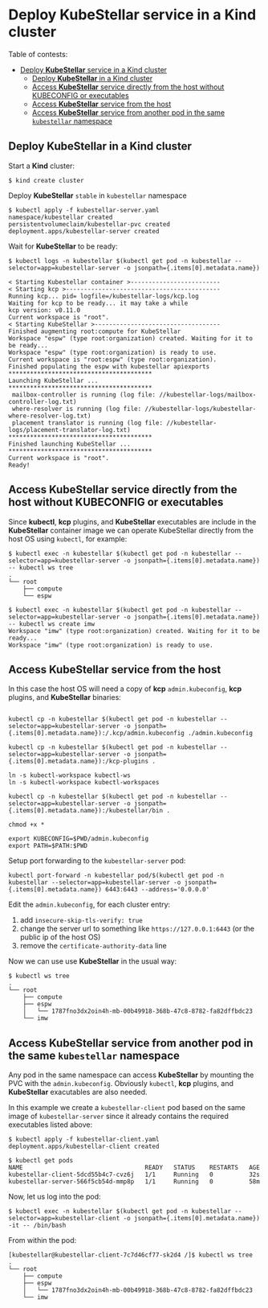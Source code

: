 # Deploy **KubeStellar** service in a Kind cluster

Table of contests:
- [Deploy **KubeStellar** service in a Kind cluster](#deploy-kubestellar-service-in-a-kind-cluster)
  - [Deploy **KubeStellar** in a Kind cluster](#deploy-kubestellar-in-a-kind-cluster)
  - [Access **KubeStellar** service directly from the host without KUBECONFIG or executables](#access-kubestellar-service-directly-from-the-host-without-kubeconfig-or-executables)
  - [Access **KubeStellar** service from the host](#access-kubestellar-service-from-the-host)
  - [Access **KubeStellar** service from another pod in the same `kubestellar` namespace](#access-kubestellar-service-from-another-pod-in-the-same-kubestellar-namespace)

## Deploy **KubeStellar** in a Kind cluster

Start a **Kind** cluster:

```shell
$ kind create cluster
```

Deploy **KubeStellar** `stable` in `kubestellar` namespace

```shell
$ kubectl apply -f kubestellar-server.yaml
namespace/kubestellar created
persistentvolumeclaim/kubestellar-pvc created
deployment.apps/kubestellar-server created
```

Wait for **KubeStellar** to be ready:

```shell
$ kubectl logs -n kubestellar $(kubectl get pod -n kubestellar --selector=app=kubestellar-server -o jsonpath={.items[0].metadata.name})

< Starting Kubestellar container >-------------------------
< Starting kcp >-------------------------------------------
Running kcp... pid= logfile=/kubestellar-logs/kcp.log
Waiting for kcp to be ready... it may take a while
kcp version: v0.11.0
Current workspace is "root".
< Starting KubeStellar >-----------------------------------
Finished augmenting root:compute for KubeStellar
Workspace "espw" (type root:organization) created. Waiting for it to be ready...
Workspace "espw" (type root:organization) is ready to use.
Current workspace is "root:espw" (type root:organization).
Finished populating the espw with kubestellar apiexports
****************************************
Launching KubeStellar ...
****************************************
 mailbox-controller is running (log file: //kubestellar-logs/mailbox-controller-log.txt)
 where-resolver is running (log file: //kubestellar-logs/kubestellar-where-resolver-log.txt)
 placement translator is running (log file: //kubestellar-logs/placement-translator-log.txt)
****************************************
Finished launching KubeStellar ...
****************************************
Current workspace is "root".
Ready!
```

## Access **KubeStellar** service directly from the host without KUBECONFIG or executables

Since **kubectl**, **kcp** plugins, and **KubeStellar** executables are include in the **KubeStellar** container image we can operate KubeStellar directly from the host OS using `kubectl`, for example:

```shell
$ kubectl exec -n kubestellar $(kubectl get pod -n kubestellar --selector=app=kubestellar-server -o jsonpath={.items[0].metadata.name}) -- kubectl ws tree
.
└── root
    ├── compute
    └── espw

$ kubectl exec -n kubestellar $(kubectl get pod -n kubestellar --selector=app=kubestellar-server -o jsonpath={.items[0].metadata.name}) -- kubectl ws create imw
Workspace "imw" (type root:organization) created. Waiting for it to be ready...
Workspace "imw" (type root:organization) is ready to use.
```

## Access **KubeStellar** service from the host

In this case the host OS will need a copy of **kcp** `admin.kubeconfig`, **kcp** plugins, and **KubeStellar** binaries:

```shell

kubectl cp -n kubestellar $(kubectl get pod -n kubestellar --selector=app=kubestellar-server -o jsonpath={.items[0].metadata.name}):/.kcp/admin.kubeconfig ./admin.kubeconfig

kubectl cp -n kubestellar $(kubectl get pod -n kubestellar --selector=app=kubestellar-server -o jsonpath={.items[0].metadata.name}):/kcp-plugins .

ln -s kubectl-workspace kubectl-ws
ln -s kubectl-workspace kubectl-workspaces

kubectl cp -n kubestellar $(kubectl get pod -n kubestellar --selector=app=kubestellar-server -o jsonpath={.items[0].metadata.name}):/kubestellar/bin .

chmod +x *

export KUBECONFIG=$PWD/admin.kubeconfig
export PATH=$PATH:$PWD

```

Setup port forwarding to the `kubestellar-server` pod:

```shell
kubectl port-forward -n kubestellar pod/$(kubectl get pod -n kubestellar --selector=app=kubestellar-server -o jsonpath={.items[0].metadata.name}) 6443:6443 --address='0.0.0.0'
```

Edit the `admin.kubeconfig`, for each cluster entry:

1. add `insecure-skip-tls-verify: true`
2. change the server url to something like `https://127.0.0.1:6443` (or the public ip of the host OS)
3. remove the `certificate-authority-data` line

Now we can use use **KubeStellar** in the usual way:

```shell
$ kubectl ws tree
.
└── root
    ├── compute
    ├── espw
    │   └── 1787fno3dx2oin4h-mb-00b49918-368b-47c8-8782-fa82dffbdc23
    └── imw
```

## Access **KubeStellar** service from another pod in the same `kubestellar` namespace

Any pod in the same namespace can access **KubeStellar** by mounting the PVC with the `admin.kubeconfig`.
Obviously `kubectl`, **kcp** plugins, and **KubeStellar** exacutables are also needed.

In this example we create a `kubestellar-client` pod based on the same image of `kubestellar-server` since it already contains the required executables listed above:

```shell
$ kubectl apply -f kubestellar-client.yaml
deployment.apps/kubestellar-client created

$ kubectl get pods
NAME                                  READY   STATUS    RESTARTS   AGE
kubestellar-client-5dcd55b4c7-cvz6j   1/1     Running   0          32s
kubestellar-server-566f5cb54d-mmp8p   1/1     Running   0          58m
```

Now, let us log into the pod:

```shell
$ kubectl exec -n kubestellar $(kubectl get pod -n kubestellar --selector=app=kubestellar-client -o jsonpath={.items[0].metadata.name}) -it -- /bin/bash
```

From within the pod:

```shell
[kubestellar@kubestellar-client-7c7d46cf77-sk2d4 /]$ kubectl ws tree
.
└── root
    ├── compute
    ├── espw
    │   └── 1787fno3dx2oin4h-mb-00b49918-368b-47c8-8782-fa82dffbdc23
    └── imw
```
